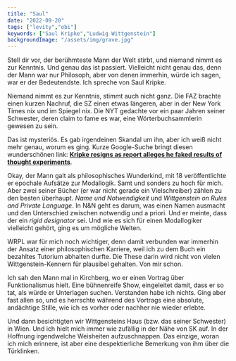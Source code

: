 ```yaml
---
title: "Saul"
date: "2022-09-20"
tags: ["levity","obi"]
keywords: ["Saul Kripke","Ludwig Wittgenstein"]
backgroundImage: "/assets/img/grave.jpg"
---
```

Stell dir vor, der berühmteste Mann der Welt stirbt, und niemand nimmt es zur Kenntnis. Und genau das ist passiert. Vielleicht nicht genau das, denn der Mann war nur Philosoph, aber von denen immerhin, würde ich sagen, war er der Bedeutendste. Ich spreche von Saul Kripke.

Niemand nimmt es zur Kenntnis, stimmt auch nicht ganz. Die FAZ brachte einen kurzen Nachruf, die SZ einen etwas längeren, aber in der New York Times nix und im Spiegel nix. Die NYT gedachte vor ein paar Jahren seiner Schwester, deren claim to fame es war, eine Wörterbuchsammlerin gewesen zu sein.

Das ist mysteriös. Es gab irgendeinen Skandal um ihn, aber ich weiß nicht mehr genau, worum es ging. Kurze Google-Suche bringt diesen wunderschönen link: [**Kripke resigns as report alleges he faked results of thought experiments**](https://fauxphilnews.wordpress.com/2012/02/22/kripke-resigns-after-allegations-of-academic-fraud/).

Okay, der Mann galt als philosophisches Wunderkind, mit 18 veröffentlichte er epochale Aufsätze zur Modallogik. Samt und sonders zu hoch für mich. Aber zwei seiner Bücher (er war nicht gerade ein Vielschreiber) zählen zu den besten überhaupt. *Name und Notwendigkeit* und *Wittgenstein on Rules and Private Language*. In N&N geht es darum, was einen Namen ausmacht und den Unterschied zwischen notwendig und a priori. Und er meinte, dass der ein *rigid designator* sei. Und wie es sich für einen Modallogiker vielleicht gehört, ging es um mögliche Welten.

WRPL war für mich noch wichtiger, denn damit verbunden war immerhin der Ansatz einer philosophischen Karriere, weil ich zu dem Buch ein bezahltes Tutorium abhalten durfte. Die These darin wird nicht von vielen Wittgenstein-Kennern für plausibel gehalten. Von mir schon.

Ich sah den Mann mal in Kirchberg, wo er einen Vortrag über Funktionalismus hielt. Eine bühnenreife Show, eingeleitet damit, dass er so tat, als würde er Unterlagen suchen. Verstanden habe ich nichts. Ging aber fast allen so, und es herrschte während des Vortrags eine absolute, andächtige Stille, wie ich es vorher oder nachher nie wieder erlebte.

Und dann besichtigten wir Wittgensteins Haus (bzw. das seiner Schwester) in Wien. Und ich hielt mich immer wie zufällig in der Nähe von SK auf. In der Hoffnung irgendwelche Weisheiten aufzuschnappen. Das einzige, woran ich mich erinnere, ist aber eine despektierliche Bemerkung von ihm über die Türklinken.